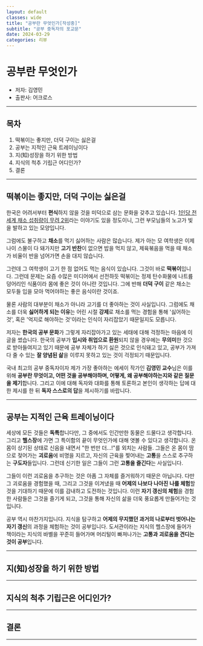 ```yaml
---
layout: default
classes: wide
title: "공부란 무엇인가[작성중]"
subtitle: "공부 중독자의 포교문"
date: 2024-03-29
categories: 리뷰
---
```


# 공부란 무엇인가

* 저자: 김영민
* 출판사: 어크로스

---

## 목차

1. 떡볶이는 좋지만, 더덕 구이는 싫은걸
2. 공부는 지적인 근육 트레이닝이다
3. 지(知)성장을 하기 위한 방법
4. 지식의 척추 기립근 어디인가?
5. 결론

---

## 떡볶이는 좋지만, 더덕 구이는 싫은걸

한국은 어려서부터 **편식**하지 않을 것을 미덕으로 삼는 문화을 갖추고 있습니다. [1인당 전세계 채소 섭취량이 무려 2위](https://m.health.chosun.com/svc/news_view.html?contid=2023071802471)라는 이야기도 있을 정도이니, 그런 부모님들의 노고가 빛을 발하고 있는 모양입니다.

그럼에도 불구하고 **채소**를 먹기 싫어하는 사람은 많습니다. 제가 아는 모 여학생은 이제 나이 스물이 다 돼가지만 **고기 반찬**이 없으면 밥을 먹지 않고, 제육볶음을 먹을 때 채소가 비율이 반을 넘어가면 손을 대지 않습니다.

그런데 그 여학생이 고기 한 점 없어도 먹는 음식이 있습니다. 그것이 바로 **떡볶이**입니다. 그런데 문제는 요즘 수많은 미디어에서 선전하듯 떡볶이는 정제 탄수화물에 나트륨 덩어리인 식품이라 몸에 좋은 것이 아니란 것입니다. 그에 반해 **더덕 구이** 같은 채소는 모두들 입을 모아 먹어야하는 좋은 음식이란 것이죠.

물론 사람의 대부분이 채소가 아니라 고기를 더 좋아하는 것이 사실입니다. 그럼에도 채소를 더욱 **싫어하게 되는 이유**는 어린 시절 **강제**로 채소를 먹는 경험을 통해 '싫어하는 것', 혹은 '억지로 해야하는 것'이라는 인식이 자리잡았기 때문일지도 모릅니다.

저자는 **한국의 공부 문화**가 그렇게 자리잡아가고 있는 세태에 대해 걱정하는 마음에 이 글을 썼습니다. 한국의 공부가 **입시와 취업으로 환원**되지 않을 경우에는 **무의미**한 것으로 받아들여지고 있기 때문에 공부 자체가 하기 싫은 것으로 인식돼고 있고, 공부가 가져다 줄 수 있는 **잘 양념된 삶**을 이루지 못하고 있는 것이 걱정되기 때문입니다.

국내 최고의 공부 중독자이자 제가 가장 좋아하는 에세이 작가인 **김영민 교수**님은 이를 위해 **공부란 무엇이고, 어떤 것을 공부해야하며, 어떻게, 왜 공부해야하는지와 같은 질문을 제기**합니다. 그리고 이에 대해 독자와 대화를 통해 토론하고 본인이 생각하는 답에 대한 제시를 한 뒤 **독자 스스로의 답**을 제시하기를 바랍니다.

---

## 공부는 지적인 근육 트레이닝이다

세상에 모든 것들은 **독특**합니다만, 그 중에서도 인간만한 동물은 드물다고 생각합니다. 그리고 **헬스장**에 가면 그 특이함의 끝이 무엇인가에 대해 엿볼 수 있다고 생각합니다. 온 몸이 상기된 상태로 신음을 내면서 "한 번만 더...!"를 외치는 사람들. 그들은 온 몸이 땀으로 젖어가는 **괴로움**에 비명을 지르고, 자신의 근육을 찢어내는 **고통**을 스스로 추구하는 **구도자**들입니다. 그런데 신기한 일은 그들이 그런 **고통을 즐긴다**는 사실입니다.

그들이 이런 괴로움을 추구하는 것은 아픔 그 자체를 즐거워하기 때문은 아닙니다. 다만 그 괴로움을 경험했을 때, 그리고 그것을 이겨냈을 때 **어제의 나보다 나아진 나를 체험**할 것을 기대하기 때문에 이를 감내하고 도전하는 것입니다. 이런 **자기 갱신의 체험**을 경험한 사람들은 그것을 즐기게 되고, 그것을 통해 자신의 삶을 더욱 풍요롭게 만들어가는 것입니다.

공부 역시 마찬가지입니다. 지식을 탐구하고 **어제의 무지했던 과거의 나로부터 벗어나는 자기 갱신**의 과정을 체험하는 것이 공부입니다. 도서관이라는 지식의 헬스장에 들어가 책이라는 지식의 바벨을 꾸준히 들어가며 머리털이 빠져나가는 **고통과 괴로움을 견디는 것이 공부**입니다.

---

## 지(知)성장을 하기 위한 방법

---

## 지식의 척추 기립근은 어디인가?

---

## 결론

---
